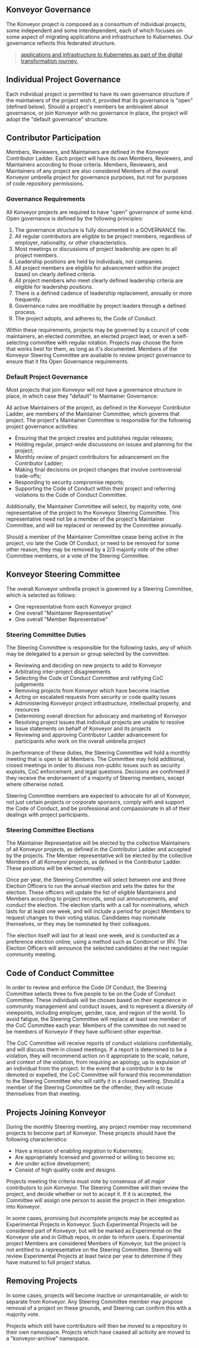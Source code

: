 ## Konveyor Governance

The Konveyor project is composed as a consortium of individual projects, some independent and some interdependent, each of which focuses on some aspect of migrating applications and infrastructure to Kubernetes.  Our governance reflects this federated structure.
> [applications and infrastructure to Kubernetes as part of the digital transformation journey.](/V58GR-aeRrWhxzJBxAo9tw)

## Individual Project Governance

Each individual project is permitted to have its own governance structure if the maintainers of the project wish it, provided that its governance is "open" (defined below).  Should a project's members be ambivalent about governance, or join Konveyor with no governance in place, the project will adopt the "default governance" structure.

## Contributor Participation

Members, Reviewers, and Maintainers are defined in the Konveyor Contributor Ladder.  Each project will have its own Members, Reviewers, and Maintainers according to those criteria.  Members, Reviewers, and Maintainers of any project are also considered Members of the overall Konveyor umbrella project for governance purposes, but not for purposes of code repository permissions.  

### Governance Requirements

All Konveyor projects are required to have "open" governance of some kind.  Open governance is defined by the following principles:

1. The governance structure is fully documented in a GOVERNANCE file.
2. All regular contributors are eligible to be project members, regardless of employer, nationality, or other characteristics.
3. Most meetings or discussions of project leadership are open to all project members.
4. Leadership positions are held by individuals, not companies.
5. All project members are eligible for advancement within the project based on clearly defined criteria.
6. All project members who meet clearly defined leadership criteria are eligible for leadership positions.
7. There is a defined cadence of leadership replacement, annually or more frequently.
8. Governance rules are modifiable by project leaders through a defined process.
9. The project adopts, and adheres to, the Code of Conduct.

Within these requirements, projects may be governed by a council of code maintainers, an elected committee, an elected project lead, or even a self-selecting committee with regular rotation.  Projects may choose the form that works best for them, as long as it's documented.  Members of the Konveyor Steering Committee are available to review project governance to ensure that it fits Open Governance requirements.

### Default Project Governance

Most projects that join Konveyor will not have a governance structure in place, in which case they "default" to Maintainer Governance:

All active Maintainers of the project, as defined in the Konveyor Contributor Ladder, are members of the Maintainer Committee, which governs that project.  The project's Maintainer Committee is responsible for the following project governance activities:

* Ensuring that the project creates and publishes regular releases;
* Holding regular, project-wide discussions on issues and planning for the project;
* Monthly review of project contributors for advancement on the Contributor Ladder;
* Making final decisions on project changes that involve controversial trade-offs;
* Responding to security compromise reports;
* Supporting the Code of Conduct within their project and referring violations to the Code of Conduct Committee.

Additionally, the Maintainer Committee will select, by majority vote, one representative of the project to the Konveyor Steering Committee.  This representative need not be a member of the project's Maintainer Committee, and will be replaced or renewed by the Committee annually.

Should a member of the Maintainer Committee cease being active in the project, vio
late the Code Of Conduct, or need to be removed for some other reason, they may be removed by a 2/3 majority vote of the other Committee members, or a vote of the Steering Committee.

## Konveyor Steering Committee

The overall Konveyor umbrella project is governed by a Steering Committee, which is selected as follows:

* One representative from each Konveyor project
* One overall "Maintainer Representative"
* One overall "Member Representative"

### Steering Committee Duties

The Steering Committee is responsible for the following tasks, any of which may be delegated to a person or group selected by the committee:

* Reviewing and deciding on new projects to add to Konveyor
* Arbitrating inter-project disagreements
* Selecting the Code of Conduct Committee and ratifying CoC judgements
* Removing projects from Konveyor which have become inactive
* Acting on escalated requests from security or code quality issues
* Administering Konveyor project infrastructure, intellectual property, and resources
* Determining overall direction for advocacy and marketing of Konveyor
* Resolving project issues that individual projects are unable to resolve
* Issue statements on behalf of Konveyor and its projects
* Reviewing and approving Contributor Ladder advancement for participants who work on the overall umbrella project

In performance of these duties, the Steering Committee will hold a monthly meeting that is open to all Members.  The Committee may hold additional, closed meetings in order to discuss non-public issues such as security exploits, CoC enforcement, and legal questions.  Decisions are confirmed if they receive the endorsement of a majority of Steering members, except where otherwise noted.

Steering Committee members are expected to advocate for all of Konveyor, not just certain projects or corporate sponsors, comply with and support the Code of Conduct, and be professional and compassionate in all of their dealings with project participants.

### Steering Committee Elections

The Maintainer Representative will be elected by the collective Maintainers of all Konveyor projects, as defined in the Contributor Ladder and accepted by the projects.  The Member representative will be elected by the collective Members of all Konveyor projects, as defined in the Contributor Ladder.  These positions will be elected annually.

Once per year, the Steering Committee will select between one and three Election Officers to run the annual election and sets the dates for the election.  These officers will update the list of eligible Maintainers and Members according to project records, send out announcements, and conduct the election.  The election starts with a call for nominations, which lasts for at least one week, and will include a period for project Members to request changes to their voting status. Candidates may nominate themselves, or they may be nominated by their colleagues. 

The election itself will last for at least one week, and is conducted as a preference election online, using a method such as Condorcet or IRV.  The Election Officers will announce the selected candidates at the next regular community meeting.

## Code of Conduct Committee

In order to review and enforce the Code Of Conduct, the Steering Committee selects three to five people to be on the Code of Conduct Committee.  These individuals will be chosen based on their experience in community management and conduct issues, and to represent a diversity of viewpoints, including employer, gender, race, and region of the world.  To avoid fatigue, the Steering Committee will replace at least one member of the CoC Committee each year.  Members of the committee do not need to be members of Konveyor if they have sufficient other expertise.

The CoC Committee will receive reports of conduct violations confidentially, and will discuss them in closed meetings.  If a report is determined to be a violation, they will recommend action on it appropriate to the scale, nature, and context of the violation, from requiring an apology, up to expulsion of an individual from the project.  In the event that a contributor is to be demoted or expelled, the CoC Committee will forward this recommendation to the Steering Committee who will ratify it in a closed meeting.  Should a member of the Steering Committee be the offender, they will recuse themselves from that meeting.

## Projects Joining Konveyor

During the monthly Steering meeting, any project member may recommend projects to become part of Konveyor.  These projects should have the following characteristics:

* Have a mission of enabling migration to Kubernetes;
* Are appropriately licensed and governed or willing to become so;
* Are under active development;
* Consist of high quality code and designs.

Projects meeting the criteria must vote by consensus of all major contributors to join Konveyor.  The Steering Committee will then review the project, and decide whether or not to accept it.  If it is accepted, the Committee will assign one person to assist the project in their integration into Konveyor.

In some cases, promising but incomplete projects may be accepted as Experimental Projects in Konveyor.  Such Experimental Projects will be considered part of Konveyor, but will be marked as Experimental on the Konveyor site and in Github repos, in order to inform users.  Experimental project Members are considered Members of Konveyor, but the project is not entitled to a representative on the Steering Committee.  Steering will review Experimental Projects at least twice per year to determine if they have matured to full project status.

## Removing Projects

In some cases, projects will become inactive or unmaintainable, or wish to separate from Konveyor. Any Steering Committee member may propose removal of a project on these grounds, and Steering can confirm this with a majority vote.

Projects which still have contributors will then be moved to a repository in their own namespace.  Projects which have ceased all activity are moved to a "konveyor-archive" namespace.
